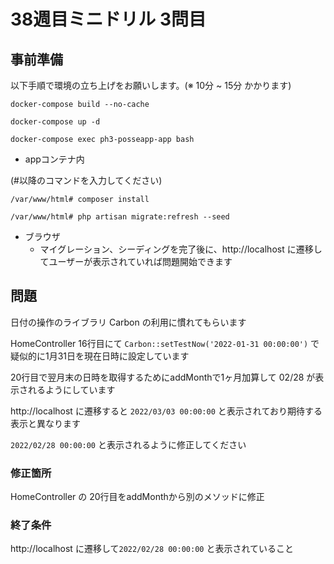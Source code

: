 # 38週目ミニドリル 3問目

## 事前準備

以下手順で環境の立ち上げをお願いします。(※ 10分 ~ 15分 かかります)

`docker-compose build --no-cache`

`docker-compose up -d`

`docker-compose exec ph3-posseapp-app bash`

- appコンテナ内

(#以降のコマンドを入力してください)

`/var/www/html# composer install`

`/var/www/html# php artisan migrate:refresh --seed`

- ブラウザ
  - マイグレーション、シーディングを完了後に、http://localhost に遷移してユーザーが表示されていれば問題開始できます

## 問題

日付の操作のライブラリ Carbon の利用に慣れてもらいます

HomeController 16行目にて `Carbon::setTestNow('2022-01-31 00:00:00')` で疑似的に1月31日を現在日時に設定しています

20行目で翌月末の日時を取得するためにaddMonthで1ヶ月加算して 02/28 が表示されるようにしています

http://localhost に遷移すると `2022/03/03 00:00:00` と表示されており期待する表示と異なります

`2022/02/28 00:00:00` と表示されるように修正してください

### 修正箇所

HomeController の 20行目をaddMonthから別のメソッドに修正

### 終了条件

http://localhost に遷移して`2022/02/28 00:00:00` と表示されていること
